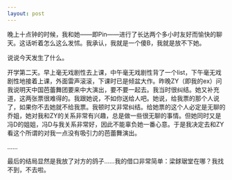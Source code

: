 ```yaml
---
layout: post
---
```

晚上十点钟的时候，我和她——即Pin——进行了长达两个多小时友好而愉快的聊天。这话听着怎么这么发怵。我承认，我就是一个傻B，我就是放不下她。

说说今天发生了什么。

开学第二天。早上毫无戏剧性去上课，中午毫无戏剧性背了一个list，下午毫无戏剧性地接着上课，外面雷声滚滚，下课时已是倾盆大作。昨晚ZY（即我的ex）问我说明天中国芭蕾舞团要来中大演出，要不要一起去。我当时很纠结。她又补充道，这两张票很难得的。我跟她说，不如你送给人吧。她说，给我票的那个人说了，如果你不去她就不给我票。我顿时又非常纠结。给她票的这个人必定是无聊的乔姐，她对我和ZY的关系非常有兴趣，总是做一些很无聊的事情。但她同时又是冯D的姐姐，冯D与我关系非常好，因此不能辜负她一番心意。于是我决定去和ZY看这个所谓的对我一点没有吸引力的芭蕾舞演出。

……

最后的结局显然是我放了对方的鸽子……我的借口非常简单：梁銶琚堂在哪？我找不到，不去啦。